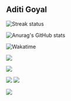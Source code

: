 ## Aditi Goyal

![Streak status](https://streak-stats.demolab.com?user=aditigoyal291&theme=radical)

![Anurag's GitHub stats](https://github-readme-stats.vercel.app/api?username=aditigoyal291&show=reviews&theme=radical)

![Wakatime](https://wakatime.com/share/@018b15bb-6d26-418d-b6be-80b8ee248fad/145879ee-3224-4869-8b0f-5938abdc6e65.svg)


![](https://komarev.com/ghpvc/?username=aditigoyal291&color=green)

<img src="https://github-stats-alpha.vercel.app/api?username=aditigoyal291&cc=22272e&tc=37BCF6&ic=fff&bc=0000">  

 ![](http://github-profile-summary-cards.vercel.app/api/cards/repos-per-language?username=aditigoyal291&theme=dracula) 
  ![](http://github-profile-summary-cards.vercel.app/api/cards/most-commit-language?username=aditigoyal291&theme=dracula)


  <img src="https://profile-counter.glitch.me/aditigoyal291/count.svg" /></p>
